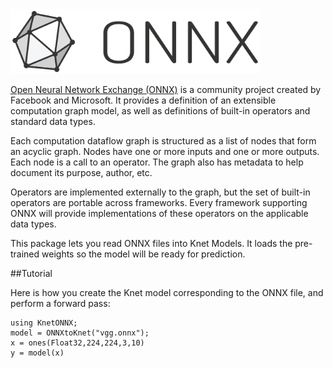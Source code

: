 <img src="https://github.com/onnx/onnx/blob/master/docs/ONNX_logo_main.png?raw=true" width="400">


[Open Neural Network Exchange (ONNX)](https://onnx.ai/)
 is a community project created by Facebook and Microsoft. It provides a definition of an extensible computation graph model, as well as definitions of built-in operators and standard data types.

Each computation dataflow graph is structured as a list of nodes that form an acyclic graph. Nodes have one or more inputs and one or more outputs. Each node is a call to an operator. The graph also has metadata to help document its purpose, author, etc.

Operators are implemented externally to the graph, but the set of built-in operators are portable across frameworks. Every framework supporting ONNX will provide implementations of these operators on the applicable data types.

This package lets you read ONNX files into Knet Models. It loads the pre-trained weights so the model will be ready for prediction. 

##Tutorial

Here is how you create the Knet model corresponding to the ONNX file, and perform a forward pass:

```
using KnetONNX;
model = ONNXtoKnet("vgg.onnx");
x = ones(Float32,224,224,3,10)
y = model(x)
```
